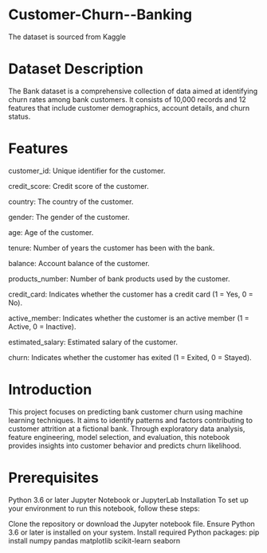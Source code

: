# Customer-Churn--Banking

The dataset is sourced from Kaggle

# Dataset Description
The Bank dataset is a comprehensive collection of data aimed at identifying churn rates among bank customers. It consists of 10,000 records and 12 features that include customer demographics, account details, and churn status.

# Features
customer_id: Unique identifier for the customer.

credit_score: Credit score of the customer.

country: The country of the customer.

gender: The gender of the customer.

age: Age of the customer.

tenure: Number of years the customer has been with the bank.

balance: Account balance of the customer.

products_number: Number of bank products used by the customer.

credit_card: Indicates whether the customer has a credit card (1 = Yes, 0 = No).

active_member: Indicates whether the customer is an active member (1 = Active, 0 = Inactive).

estimated_salary: Estimated salary of the customer.

churn: Indicates whether the customer has exited (1 = Exited, 0 = Stayed).


# Introduction
This project focuses on predicting bank customer churn using machine learning techniques. It aims to identify patterns and factors contributing to customer attrition at a fictional bank. Through exploratory data analysis, feature engineering, model selection, and evaluation, this notebook provides insights into customer behavior and predicts churn likelihood.

# Prerequisites
Python 3.6 or later
Jupyter Notebook or JupyterLab
Installation
To set up your environment to run this notebook, follow these steps:

Clone the repository or download the Jupyter notebook file.
Ensure Python 3.6 or later is installed on your system.
Install required Python packages:
pip install numpy pandas matplotlib scikit-learn seaborn
